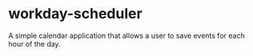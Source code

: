 # workday-scheduler
A simple calendar application that allows a user to save events for each hour of the day. 
